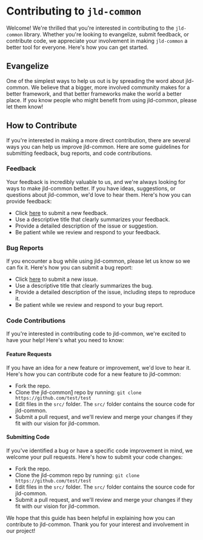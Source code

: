 # Contributing to `jld-common`

Welcome! We're thrilled that you're interested in contributing to the `jld-common` library. Whether you're looking to evangelize, submit feedback, or contribute code, we appreciate your involvement in making `jld-common` a better tool for everyone. Here's how you can get started.

## Evangelize

One of the simplest ways to help us out is by spreading the word about jld-common. We believe that a bigger, more involved community makes for a better framework, and that better frameworks make the world a better place. If you know people who might benefit from using jld-common, please let them know!

## How to Contribute

If you're interested in making a more direct contribution, there are several ways you can help us improve jld-common. Here are some guidelines for submitting feedback, bug reports, and code contributions.

### Feedback

Your feedback is incredibly valuable to us, and we're always looking for ways to make jld-common better. If you have ideas, suggestions, or questions about jld-common, we'd love to hear them. Here's how you can provide feedback:

- Click [here][2] to submit a new feedback.
- Use a descriptive title that clearly summarizes your feedback.
- Provide a detailed description of the issue or suggestion.
- Be patient while we review and respond to your feedback.

### Bug Reports

If you encounter a bug while using jld-common, please let us know so we can fix it. Here's how you can submit a bug report:

- Click [here][2] to submit a new issue.
- Use a descriptive title that clearly summarizes the bug.
- Provide a detailed description of the issue, including steps to reproduce it.
- Be patient while we review and respond to your bug report.

### Code Contributions

If you're interested in contributing code to jld-common, we're excited to have your help! Here's what you need to know:

#### Feature Requests

If you have an idea for a new feature or improvement, we'd love to hear it. Here's how you can contribute code for a new feature to jld-common:

- Fork the repo.
- Clone the jld-common[1] repo by running:
  `git clone https://github.com/test/test`
- Edit files in the `src/` folder. The `src/` folder contains the source code for jld-common.
- Submit a pull request, and we'll review and merge your changes if they fit with our vision for jld-common.

#### Submitting Code

If you've identified a bug or have a specific code improvement in mind, we welcome your pull requests. Here's how to submit your code changes:

- Fork the repo.
- Clone the jld-common repo by running:
  `git clone https://github.com/test/test`
- Edit files in the `src/` folder. The `src/` folder contains the source code for jld-common.
- Submit a pull request, and we'll review and merge your changes if they fit with our vision for jld-common.

We hope that this guide has been helpful in explaining how you can contribute to jld-common. Thank you for your interest and involvement in our project!

[1]: https://github.com/test/test
[2]: https://github.com/test/test/issues/new
